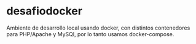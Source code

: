 # desafiodocker
Ambiente de desarrollo local usando docker, con distintos contenedores para PHP/Apache y MySQl, por lo tanto usamos docker-compose.

